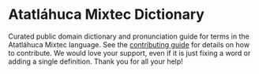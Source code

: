 
# Atatláhuca Mixtec Dictionary

Curated public domain dictionary and pronunciation guide for terms in the Atatláhuca Mixtec language. See the [contributing guide](https://github.com/drumworkteam/term/blob/make/.github/contributing.md) for details on how to contribute. We would love your support, even if it is just fixing a word or adding a single definition. Thank you for all your help!